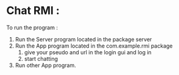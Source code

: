 # Chat RMI :
To run the program :<br/>
1. Run the Server program located in the package server
2. Run the App program located in the com.example.rmi package
   1. give your pseudo and url in the login gui and log in
   2. start chatting
3. Run other App program.